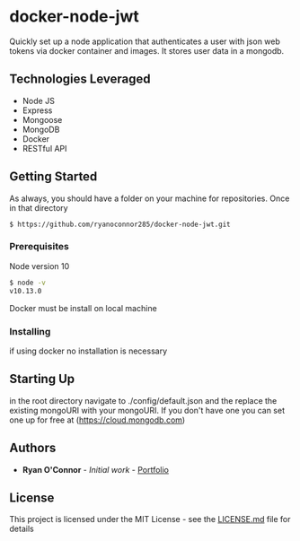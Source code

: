 # docker-node-jwt

Quickly set up a node application that authenticates a user with json web tokens via docker container and images.  It stores user data in a mongodb.  


## Technologies Leveraged
* Node JS
* Express
* Mongoose
* MongoDB 
* Docker
* RESTful API

## Getting Started

As always, you should have a folder on your machine for repositories.  Once in that directory

```
$ https://github.com/ryanoconnor285/docker-node-jwt.git
```


### Prerequisites

Node version 10
```bash
$ node -v
v10.13.0
```

Docker must be install on local machine

### Installing

if using docker no installation is necessary

## Starting Up

in the root directory navigate to ./config/default.json and the replace the existing mongoURI with your mongoURI.  If you don't have one you can set one up for free at (https://cloud.mongodb.com)

## Authors

* **Ryan O'Connor** - *Initial work* - [Portfolio](https://ryanoconnor-developer.com/)

## License

This project is licensed under the MIT License - see the [LICENSE.md](LICENSE.md) file for details
